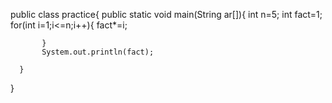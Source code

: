 public class practice{
      public static void main(String ar[]){
           int n=5;
           int fact=1;
           for(int i=1;i<=n;i++){
              fact*=i;
           
           }
           System.out.println(fact);
      
      }
}

